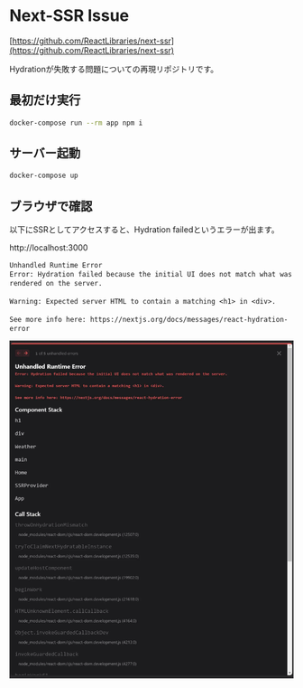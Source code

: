 # Next-SSR Issue

[https://github.com/ReactLibraries/next-ssr](https://github.com/ReactLibraries/next-ssr)

Hydrationが失敗する問題についての再現リポジトリです。

## 最初だけ実行

```bash
docker-compose run --rm app npm i
```

## サーバー起動

```bash
docker-compose up
```

## ブラウザで確認

以下にSSRとしてアクセスすると、Hydration failedというエラーが出ます。

http://localhost:3000

```
Unhandled Runtime Error
Error: Hydration failed because the initial UI does not match what was rendered on the server.

Warning: Expected server HTML to contain a matching <h1> in <div>.

See more info here: https://nextjs.org/docs/messages/react-hydration-error
```

![スクリーンショット](screenshot.webp)